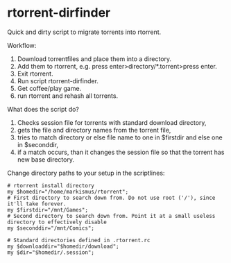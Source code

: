 # rtorrent-dirfinder

Quick and dirty script to migrate torrents into rtorrent.

Workflow:
 1) Download torrentfiles and place them into a directory.
 2) Add them to rtorrent, e.g. press enter>directory/\*.torrent>press enter.
 3) Exit rtorrent.
 4) Run script rtorrent-dirfinder.
 5) Get coffee/play game.
 6) run rtorrent and rehash all torrents.


What does the script do?
1) Checks session file for torrents with standard download directory,
2) gets the file and directory names from the torrent file,
3) tries to match directory or else file name to one in $firstdir and else one in $seconddir,
4) if a match occurs, than it changes the session file so that the torrent has new base directory.


Change directory paths to your setup in the scriptlines:
```
# rtorrent install directory
my $homedir="/home/markismus/rtorrent";
# First directory to search down from. Do not use root ('/'), since it'll take forever.
my $firstdir="/mnt/Games";
# Second directory to search down from. Point it at a small useless directory to effectively disable
my $seconddir="/mnt/Comics";

# Standard directories defined in .rtorrent.rc
my $downloaddir="$homedir/download";
my $dir="$homedir/.session";
```

[licence-badge]:http://img.shields.io/badge/licence-AGPL-brightgreen.svg
